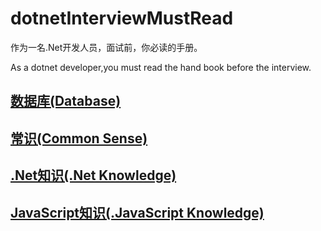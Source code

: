 # dotnetInterviewMustRead
作为一名.Net开发人员，面试前，你必读的手册。

As a dotnet developer,you must read the hand book before the interview.


## [数据库(Database)](https://github.com/Farb/dotnetInterviewMustRead/blob/master/Database.md)

## [常识(Common Sense)](https://github.com/Farb/dotnetInterviewMustRead/blob/master/CommonSense.md)

## [.Net知识(.Net Knowledge)](https://github.com/Farb/dotnetInterviewMustRead/blob/master/.Net%20Knowledge.md)

## [JavaScript知识(.JavaScript Knowledge)](https://github.com/Farb/dotnetInterviewMustRead/blob/master/JaveScript.md)

